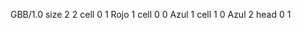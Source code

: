<gs-board> GBB/1.0
size 2 2
cell 0 1 Rojo 1 
cell 0 0 Azul 1 
cell 1 0 Azul 2 
head 0 1
 </gs-board>